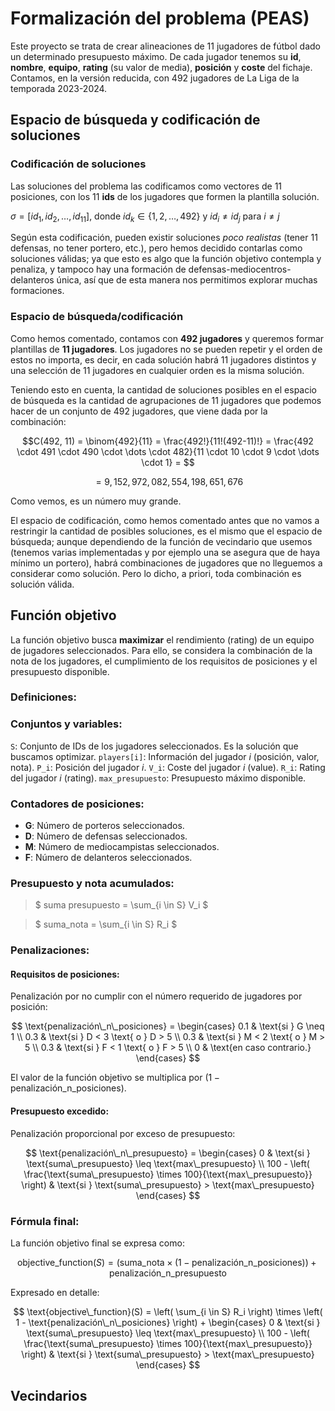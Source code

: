﻿# Formalización del problema (PEAS)

Este proyecto se trata de crear alineaciones de 11 jugadores de fútbol dado un determinado presupuesto máximo. De cada jugador tenemos su **id**, **nombre**, **equipo**, **rating** (su valor de media), **posición** y **coste** del fichaje. Contamos, en la versión reducida, con 492 jugadores de La Liga de la temporada 2023-2024.

## Espacio de búsqueda y codificación de soluciones

### Codificación de soluciones

Las soluciones del problema las codificamos como vectores de 11 posiciones, con los 11 **ids** de los jugadores que formen la plantilla solución. 

$\sigma = [id_1, id_2, \dots, id_{11}]$, donde $id_k \in \{1, 2, \dots, 492\}$ y $id_i \neq id_j$ para $i \neq j$

Según esta codificación, pueden existir soluciones _poco realistas_ (tener 11 defensas, no tener portero, etc.), pero hemos decidido contarlas como soluciones válidas; ya que esto es algo que la función objetivo contempla y penaliza,  y tampoco hay una formación de defensas-mediocentros-delanteros única, así que de esta manera nos permitimos explorar muchas formaciones.

### Espacio de búsqueda/codificación

Como hemos comentado, contamos con **492 jugadores** y queremos formar plantillas de **11 jugadores**. Los jugadores no se pueden repetir y el orden de estos no importa, es decir, en cada solución habrá 11 jugadores distintos y una selección de 11 jugadores en cualquier orden es la misma solución. 

Teniendo esto en cuenta, la cantidad de soluciones posibles en el espacio de búsqueda es la cantidad de agrupaciones de 11 jugadores que podemos hacer de un conjunto de 492 jugadores, que  viene dada por la combinación: 

$$C(492, 11) = \binom{492}{11} = \frac{492!}{11!(492-11)!} = \frac{492 \cdot 491 \cdot 490 \cdot \dots \cdot 482}{11 \cdot 10 \cdot 9 \cdot \dots \cdot 1} = $$

$$= 9,152,972,082,554,198,651,676$$

Como vemos, es un número muy grande.

El espacio de codificación, como hemos comentado antes que no vamos a restringir la cantidad de posibles soluciones, es el mismo que el espacio de búsqueda; aunque dependiendo de la función de vecindario que usemos (tenemos varias implementadas y por ejemplo una se asegura que de haya mínimo un portero), habrá combinaciones de jugadores que no lleguemos a considerar como solución. Pero lo dicho, a priori, toda combinación es solución válida.

## Función objetivo

La función objetivo busca **maximizar** el rendimiento (rating) de un equipo de jugadores seleccionados. Para ello, se considera la combinación de la nota de los jugadores, el cumplimiento de los requisitos de posiciones y el presupuesto disponible.

### Definiciones:

### Conjuntos y variables:

 `S`: Conjunto de IDs de los jugadores seleccionados. Es la solución que buscamos optimizar.
 `players[i]`: Información del jugador $i$ (posición, valor, nota).
 `P_i`: Posición del jugador $i$.
 `V_i`: Coste del jugador $i$ (value).
 `R_i`: Rating del jugador $i$ (rating).
 `max_presupuesto`: Presupuesto máximo disponible.

### Contadores de posiciones:

- **G**: Número de porteros seleccionados.
- **D**: Número de defensas seleccionados.
- **M**: Número de mediocampistas seleccionados.
- **F**: Número de delanteros seleccionados.

### Presupuesto y nota acumulados:

> $ suma presupuesto = \sum_{i \in S} V_i $

> $ suma_nota = \sum_{i \in S} R_i $

### Penalizaciones:

#### Requisitos de posiciones:

Penalización por no cumplir con el número requerido de jugadores por posición:

$$ \text{penalización\_n\_posiciones} = \begin{cases} 0.1 & \text{si } G \neq 1 \\ 0.3 & \text{si } D < 3 \text{ o } D > 5 \\ 0.3 & \text{si } M < 2 \text{ o } M > 5 \\ 0.3 & \text{si } F < 1 \text{ o } F > 5 \\ 0 & \text{en caso contrario.} \end{cases} $$

El valor de la función objetivo se multiplica por $(1 - \text{penalización\_n\_posiciones})$.

#### Presupuesto excedido:

Penalización proporcional por exceso de presupuesto:

$$
\text{penalización\_n\_presupuesto} =
\begin{cases}
0 & \text{si } \text{suma\_presupuesto} \leq \text{max\_presupuesto} \\
100 - \left( \frac{\text{suma\_presupuesto} \times 100}{\text{max\_presupuesto}} \right) & \text{si } \text{suma\_presupuesto} > \text{max\_presupuesto}
\end{cases}
$$

### Fórmula final:

La función objetivo final se expresa como:

$$
\text{objective\_function}(S) = \left( \text{suma\_nota} \times (1 - \text{penalización\_n\_posiciones}) \right) + \text{penalización\_n\_presupuesto}
$$

Expresado en detalle:

$$
\text{objective\_function}(S) = \left( \sum_{i \in S} R_i \right) \times \left( 1 - \text{penalización\_n\_posiciones} \right) + 
\begin{cases}
0 & \text{si } \text{suma\_presupuesto} \leq \text{max\_presupuesto} \\
100 - \left( \frac{\text{suma\_presupuesto} \times 100}{\text{max\_presupuesto}} \right) & \text{si } \text{suma\_presupuesto} > \text{max\_presupuesto}
\end{cases}
$$

## Vecindarios
